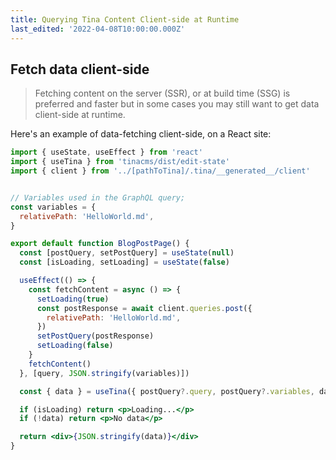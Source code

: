 ```yaml
---
title: Querying Tina Content Client-side at Runtime
last_edited: '2022-04-08T10:00:00.000Z'
---
```


## Fetch data client-side

> Fetching content on the server (SSR), or at build time (SSG) is preferred and faster but in some cases you may still want to get data client-side at runtime.

Here's an example of data-fetching client-side, on a React site:

```jsx
import { useState, useEffect } from 'react'
import { useTina } from 'tinacms/dist/edit-state'
import { client } from '../[pathToTina]/.tina/__generated__/client'


// Variables used in the GraphQL query;
const variables = {
  relativePath: 'HelloWorld.md',
}

export default function BlogPostPage() {
  const [postQuery, setPostQuery] = useState(null)
  const [isLoading, setLoading] = useState(false)

  useEffect(() => {
    const fetchContent = async () => {
      setLoading(true)
      const postResponse = await client.queries.post({
        relativePath: 'HelloWorld.md',
      })
      setPostQuery(postResponse)
      setLoading(false)
    }
    fetchContent()
  }, [query, JSON.stringify(variables)])

  const { data } = useTina({ postQuery?.query, postQuery?.variables, data: postQuery?.data })

  if (isLoading) return <p>Loading...</p>
  if (!data) return <p>No data</p>

  return <div>{JSON.stringify(data)}</div>
}
```

